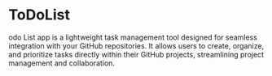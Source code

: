 # ToDoList
odo List app is a lightweight task management tool designed for seamless integration with your GitHub repositories. It allows users to create, organize, and prioritize tasks directly within their GitHub projects, streamlining project management and collaboration.
